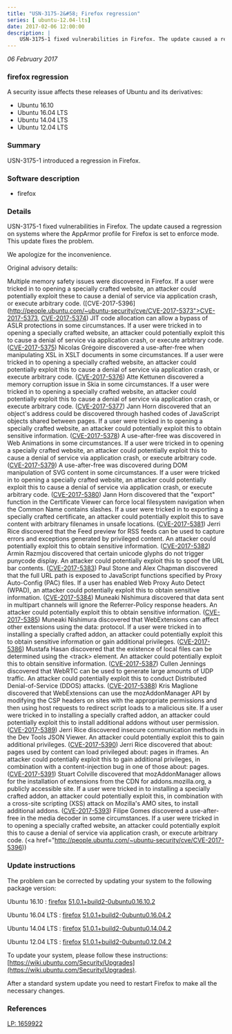 ```yaml
---
title: "USN-3175-2&#58; Firefox regression"
series: [ ubuntu-12.04-lts]
date: 2017-02-06 12:00:00
description: |
    USN-3175-1 fixed vulnerabilities in Firefox. The update caused a regression on systems where the AppArmor profile for Firefox is set to enforce mode. This update fixes the problem.
--- 
```

 
 

*06 February 2017*

### firefox regression

A security issue affects these releases of Ubuntu and its derivatives:

* Ubuntu 16.10
* Ubuntu 16.04 LTS
* Ubuntu 14.04 LTS
* Ubuntu 12.04 LTS

### Summary

USN-3175-1 introduced a regression in Firefox. 

### Software description

* firefox 

### Details

USN-3175-1 fixed vulnerabilities in Firefox. The update caused a regression on systems where the AppArmor profile for Firefox is set to enforce mode. This update fixes the problem.

We apologize for the inconvenience.

Original advisory details:

 Multiple memory safety issues were discovered in Firefox. If a user were tricked in to opening a specially crafted website, an attacker could potentially exploit these to cause a denial of service via application crash, or execute arbitrary code. ([CVE-2017-5396](http://people.ubuntu.com/~ubuntu-security/cve/CVE-2017-5373">CVE-2017-5373</a>, <a href="http://people.ubuntu.com/~ubuntu-security/cve/CVE-2017-5374">CVE-2017-5374</a>) JIT code allocation can allow a bypass of ASLR protections in some circumstances. If a user were tricked in to opening a specially crafted website, an attacker could potentially exploit this to cause a denial of service via application crash, or execute arbitrary code. (<a href="http://people.ubuntu.com/~ubuntu-security/cve/CVE-2017-5375">CVE-2017-5375</a>) Nicolas Grégoire discovered a use-after-free when manipulating XSL in XSLT documents in some circumstances. If a user were tricked in to opening a specially crafted website, an attacker could potentially exploit this to cause a denial of service via application crash, or execute arbitrary code. (<a href="http://people.ubuntu.com/~ubuntu-security/cve/CVE-2017-5376">CVE-2017-5376</a>) Atte Kettunen discovered a memory corruption issue in Skia in some circumstances. If a user were tricked in to opening a specially crafted website, an attacker could potentially exploit this to cause a denial of service via application crash, or execute arbitrary code. (<a href="http://people.ubuntu.com/~ubuntu-security/cve/CVE-2017-5377">CVE-2017-5377</a>) Jann Horn discovered that an object&#39;s address could be discovered through hashed codes of JavaScript objects shared between pages. If a user were tricked in to opening a specially crafted website, an attacker could potentially exploit this to obtain sensitive information. (<a href="http://people.ubuntu.com/~ubuntu-security/cve/CVE-2017-5378">CVE-2017-5378</a>) A use-after-free was discovered in Web Animations in some circumstances. If a user were tricked in to opening a specially crafted website, an attacker could potentially exploit this to cause a denial of service via application crash, or execute arbitrary code. (<a href="http://people.ubuntu.com/~ubuntu-security/cve/CVE-2017-5379">CVE-2017-5379</a>) A use-after-free was discovered during DOM manipulation of SVG content in some circumstances. If a user were tricked in to opening a specially crafted website, an attacker could potentially exploit this to cause a denial of service via application crash, or execute arbitrary code. (<a href="http://people.ubuntu.com/~ubuntu-security/cve/CVE-2017-5380">CVE-2017-5380</a>) Jann Horn discovered that the &quot;export&quot; function in the Certificate Viewer can force local filesystem navigation when the Common Name contains slashes. If a user were tricked in to exporting a specially crafted certificate, an attacker could potentially exploit this to save content with arbitrary filenames in unsafe locations. (<a href="http://people.ubuntu.com/~ubuntu-security/cve/CVE-2017-5381">CVE-2017-5381</a>) Jerri Rice discovered that the Feed preview for RSS feeds can be used to capture errors and exceptions generated by privileged content. An attacker could potentially exploit this to obtain sensitive information. (<a href="http://people.ubuntu.com/~ubuntu-security/cve/CVE-2017-5382">CVE-2017-5382</a>) Armin Razmjou discovered that certain unicode glyphs do not trigger punycode display. An attacker could potentially exploit this to spoof the URL bar contents. (<a href="http://people.ubuntu.com/~ubuntu-security/cve/CVE-2017-5383">CVE-2017-5383</a>) Paul Stone and Alex Chapman discovered that the full URL path is exposed to JavaScript functions specified by Proxy Auto-Config (PAC) files. If a user has enabled Web Proxy Auto Detect (WPAD), an attacker could potentially exploit this to obtain sensitive information. (<a href="http://people.ubuntu.com/~ubuntu-security/cve/CVE-2017-5384">CVE-2017-5384</a>) Muneaki Nishimura discovered that data sent in multipart channels will ignore the Referrer-Policy response headers. An attacker could potentially exploit this to obtain sensitive information. (<a href="http://people.ubuntu.com/~ubuntu-security/cve/CVE-2017-5385">CVE-2017-5385</a>) Muneaki Nishimura discovered that WebExtensions can affect other extensions using the data: protocol. If a user were tricked in to installing a specially crafted addon, an attacker could potentially exploit this to obtain sensitive information or gain additional privileges. (<a href="http://people.ubuntu.com/~ubuntu-security/cve/CVE-2017-5386">CVE-2017-5386</a>) Mustafa Hasan discovered that the existence of local files can be determined using the &lt;track&gt; element. An attacker could potentially exploit this to obtain sensitive information. (<a href="http://people.ubuntu.com/~ubuntu-security/cve/CVE-2017-5387">CVE-2017-5387</a>) Cullen Jennings discovered that WebRTC can be used to generate large amounts of UDP traffic. An attacker could potentially exploit this to conduct Distributed Denial-of-Service (DDOS) attacks. (<a href="http://people.ubuntu.com/~ubuntu-security/cve/CVE-2017-5388">CVE-2017-5388</a>) Kris Maglione discovered that WebExtensions can use the mozAddonManager API by modifying the CSP headers on sites with the appropriate permissions and then using host requests to redirect script loads to a malicious site. If a user were tricked in to installing a specially crafted addon, an attacker could potentially exploit this to install additional addons without user permission. (<a href="http://people.ubuntu.com/~ubuntu-security/cve/CVE-2017-5389">CVE-2017-5389</a>) Jerri Rice discovered insecure communication methods in the Dev Tools JSON Viewer. An attacker could potentially exploit this to gain additional privileges. (<a href="http://people.ubuntu.com/~ubuntu-security/cve/CVE-2017-5390">CVE-2017-5390</a>) Jerri Rice discovered that about: pages used by content can load privileged about: pages in iframes. An attacker could potentially exploit this to gain additional privileges, in combination with a content-injection bug in one of those about: pages. (<a href="http://people.ubuntu.com/~ubuntu-security/cve/CVE-2017-5391">CVE-2017-5391</a>) Stuart Colville discovered that mozAddonManager allows for the installation of extensions from the CDN for addons.mozilla.org, a publicly accessible site. If a user were tricked in to installing a specially crafted addon, an attacker could potentially exploit this, in combination with a cross-site scripting (XSS) attack on Mozilla&#39;s AMO sites, to install additional addons. (<a href="http://people.ubuntu.com/~ubuntu-security/cve/CVE-2017-5393">CVE-2017-5393</a>) Filipe Gomes discovered a use-after-free in the media decoder in some circumstances. If a user were tricked in to opening a specially crafted website, an attacker could potentially exploit this to cause a denial of service via application crash, or execute arbitrary code. (<a href="http://people.ubuntu.com/~ubuntu-security/cve/CVE-2017-5396)) 

### Update instructions

The problem can be corrected by updating your system to the following package version:

Ubuntu 16.10
 : [firefox](https://launchpad.net/ubuntu/+source/firefox) <span> [51.0.1+build2-0ubuntu0.16.10.2](https://launchpad.net/ubuntu/+source/firefox/51.0.1+build2-0ubuntu0.16.10.2) </span> 

Ubuntu 16.04 LTS
 : [firefox](https://launchpad.net/ubuntu/+source/firefox) <span> [51.0.1+build2-0ubuntu0.16.04.2](https://launchpad.net/ubuntu/+source/firefox/51.0.1+build2-0ubuntu0.16.04.2) </span> 

Ubuntu 14.04 LTS
 : [firefox](https://launchpad.net/ubuntu/+source/firefox) <span> [51.0.1+build2-0ubuntu0.14.04.2](https://launchpad.net/ubuntu/+source/firefox/51.0.1+build2-0ubuntu0.14.04.2) </span> 

Ubuntu 12.04 LTS
 : [firefox](https://launchpad.net/ubuntu/+source/firefox) <span> [51.0.1+build2-0ubuntu0.12.04.2](https://launchpad.net/ubuntu/+source/firefox/51.0.1+build2-0ubuntu0.12.04.2) </span> 

To update your system, please follow these instructions: [https://wiki.ubuntu.com/Security/Upgrades](https://wiki.ubuntu.com/Security/Upgrades).

After a standard system update you need to restart Firefox to make all the necessary changes. 

### References

 
 [LP: 1659922](https://launchpad.net/bugs/1659922)
 

